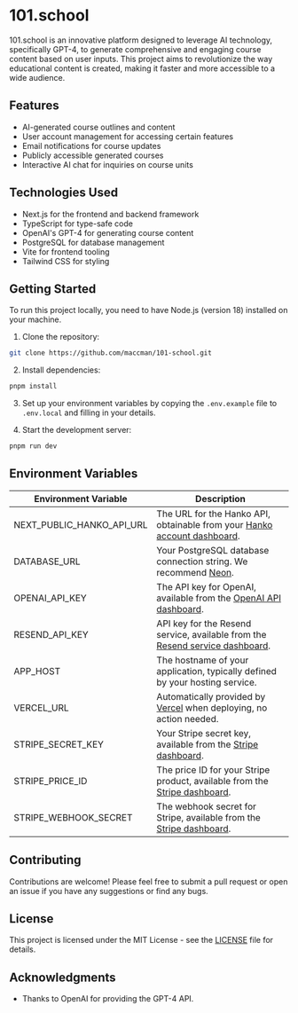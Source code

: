 # 101.school

101.school is an innovative platform designed to leverage AI technology, specifically GPT-4, to generate comprehensive and engaging course content based on user inputs. This project aims to revolutionize the way educational content is created, making it faster and more accessible to a wide audience.

## Features

- AI-generated course outlines and content
- User account management for accessing certain features
- Email notifications for course updates
- Publicly accessible generated courses
- Interactive AI chat for inquiries on course units

## Technologies Used

- Next.js for the frontend and backend framework
- TypeScript for type-safe code
- OpenAI's GPT-4 for generating course content
- PostgreSQL for database management
- Vite for frontend tooling
- Tailwind CSS for styling

## Getting Started

To run this project locally, you need to have Node.js (version 18) installed on your machine.

1. Clone the repository:

```bash
git clone https://github.com/maccman/101-school.git
```

2. Install dependencies:

```bash
pnpm install
```

3. Set up your environment variables by copying the `.env.example` file to `.env.local` and filling in your details.

4. Start the development server:

```bash
pnpm run dev
```

## Environment Variables

| Environment Variable      | Description                                                                                        |
| ------------------------- | -------------------------------------------------------------------------------------------------- |
| NEXT_PUBLIC_HANKO_API_URL | The URL for the Hanko API, obtainable from your [Hanko account dashboard](https://www.hanko.io/).  |
| DATABASE_URL              | Your PostgreSQL database connection string. We recommend [Neon](https://neon.tech/).               |
| OPENAI_API_KEY            | The API key for OpenAI, available from the [OpenAI API dashboard](https://openai.com/).            |
| RESEND_API_KEY            | API key for the Resend service, available from the [Resend service dashboard](https://resend.io/). |
| APP_HOST                  | The hostname of your application, typically defined by your hosting service.                       |
| VERCEL_URL                | Automatically provided by [Vercel](https://vercel.com/) when deploying, no action needed.          |
| STRIPE_SECRET_KEY         | Your Stripe secret key, available from the [Stripe dashboard](https://stripe.com/).                |
| STRIPE_PRICE_ID           | The price ID for your Stripe product, available from the [Stripe dashboard](https://stripe.com/).  |
| STRIPE_WEBHOOK_SECRET     | The webhook secret for Stripe, available from the [Stripe dashboard](https://stripe.com/).         |

## Contributing

Contributions are welcome! Please feel free to submit a pull request or open an issue if you have any suggestions or find any bugs.

## License

This project is licensed under the MIT License - see the [LICENSE](LICENSE) file for details.

## Acknowledgments

- Thanks to OpenAI for providing the GPT-4 API.
